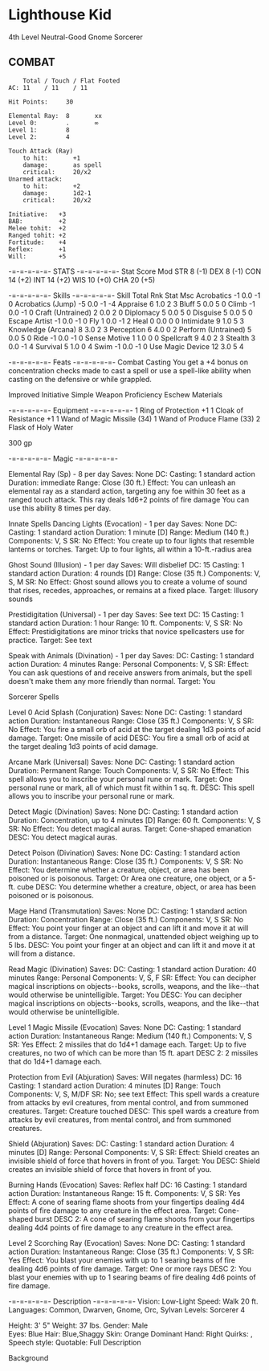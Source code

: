 Lighthouse Kid 
==============
4th Level Neutral-Good Gnome Sorcerer

COMBAT
------
	    Total / Touch / Flat Footed
	AC: 11    / 11    / 11

	Hit Points: 	30		

	Elemental Ray:	8 		xx
	Level 0:		.		∞
	Level 1:		8 		
	Level 2:		4		

	Touch Attack (Ray)
		to hit:       +1
		damage:       as spell
		critical:     20/x2
	Unarmed attack:
		to hit:       +2
		damage:       1d2-1
		critical:     20/x2

	Initiative:   +3
	BAB:          +2
	Melee tohit:  +2
	Ranged tohit: +2
	Fortitude:    +4
	Reflex:       +1
	Will:         +5


-=-=-=-=-=- STATS -=-=-=-=-=-
Stat    Score   Mod
STR      8       (-1)
DEX      8       (-1)
CON      14      (+2)
INT      14      (+2)
WIS      10      (+0)
CHA      20      (+5)


-=-=-=-=-=- Skills -=-=-=-=-=-
Skill                   Total   Rnk     Stat    Msc
Acrobatics               -1       0.0      -1       0
Acrobatics (Jump)        -5       0.0      -1       -4
Appraise                 6        1.0      2        3
Bluff                    5        0.0      5        0
Climb                    -1       0.0      -1       0
Craft (Untrained)        2        0.0      2        0
Diplomacy                5        0.0      5        0
Disguise                 5        0.0      5        0
Escape Artist            -1       0.0      -1       0
Fly                      1        0.0      -1       2
Heal                     0        0.0      0        0
Intimidate               9        1.0      5        3
Knowledge (Arcana)       8        3.0      2        3
Perception               6        4.0      0        2
Perform (Untrained)      5        0.0      5        0
Ride                     -1       0.0      -1       0
Sense Motive             1        1.0      0        0
Spellcraft               9        4.0      2        3
Stealth                  3        0.0      -1       4
Survival                 5        1.0      0        4
Swim                     -1       0.0      -1       0
Use Magic Device         12       3.0      5        4

                                                    
-=-=-=-=-=- Feats -=-=-=-=-=-
Combat Casting
  You get a +4 bonus on concentration checks made to cast a spell or use a spell-like ability when casting on the defensive or while grappled.
  
Improved Initiative
Simple Weapon Proficiency
Eschew Materials

 
-=-=-=-=-=- Equipment -=-=-=-=-=-
1	Ring of Protection +1
1	Cloak of Resistance +1
1	Wand of Magic Missile (34)
1	Wand of Produce Flame (33)
2	Flask of Holy Water

300 gp

-=-=-=-=-=- Magic -=-=-=-=-=-

Elemental Ray (Sp)  - 8 per day
Saves: None
DC:
Casting: 1 standard action
Duration: immediate
Range: Close (30 ft.)
Effect: You can unleash an elemental ray as a standard action, targeting any foe within 30 feet as a ranged touch attack. This ray deals 1d6+2 points of fire damage You can use this ability 8 times per day. 

Innate Spells
Dancing Lights (Evocation) - 1 per day
Saves: None
DC: 
Casting: 1 standard action
Duration: 1 minute [D]
Range: Medium (140 ft.)
Components: V, S
SR: No
Effect: You create up to four lights that resemble lanterns or torches.
Target:	Up to four lights, all within a 10-ft.-radius area

Ghost Sound (Illusion) - 1 per day
Saves: Will disbelief
DC: 15
Casting: 1 standard action
Duration: 4 rounds [D]
Range: Close (35 ft.)
Components: V, S, M
SR: No
Effect: Ghost sound allows you to create a volume of sound that rises, recedes, approaches, or remains at a fixed place.
Target:	Illusory sounds

Prestidigitation (Universal) - 1 per day
Saves: See text
DC: 15
Casting: 1 standard action
Duration: 1 hour
Range: 10 ft.
Components: V, S
SR: No
Effect: Prestidigitations are minor tricks that novice spellcasters use for practice.
Target:	See text

Speak with Animals (Divination) - 1 per day
Saves: 
DC: 
Casting: 1 standard action
Duration: 4 minutes
Range: Personal
Components: V, S
SR: 
Effect: You can ask questions of and receive answers from animals, but the spell doesn't make them any more friendly than normal.
Target:	You

Sorcerer Spells

Level 0
Acid Splash (Conjuration)
Saves: None	DC: 	Casting: 1 standard action
Duration: Instantaneous	Range: Close (35 ft.)	Components: V, S
SR: No	Effect: You fire a small orb of acid at the target dealing 1d3 points of acid damage.	Target: One missile of acid
DESC: You fire a small orb of acid at the target dealing 1d3 points of acid damage.

Arcane Mark (Universal)
Saves: None	DC: 	Casting: 1 standard action
Duration: Permanent	Range: Touch	Components: V, S
SR: No	Effect: This spell allows you to inscribe your personal rune or mark.	Target: One personal rune or mark, all of which must fit within 1 sq. ft.
DESC:  This spell allows you to inscribe your personal rune or mark.

Detect Magic (Divination)
Saves: None	DC: 	Casting: 1 standard action
Duration: Concentration, up to 4 minutes [D]	Range: 60 ft.	Components: V, S
SR: No	Effect: You detect magical auras.	Target: Cone-shaped emanation
DESC: You detect magical auras.

Detect Poison (Divination)
Saves: None	DC: 	Casting: 1 standard action
Duration: Instantaneous	Range: Close (35 ft.)	Components: V, S
SR: No	Effect: You determine whether a creature, object, or area has been poisoned or is poisonous.	Target: Or Area one creature, one object, or a 5-ft. cube
DESC: You determine whether a creature, object, or area has been poisoned or is poisonous.

Mage Hand (Transmutation)
Saves: None	DC: 	Casting: 1 standard action
Duration: Concentration	Range: Close (35 ft.)	Components: V, S
SR: No	Effect: You point your finger at an object and can lift it and move it at will from a distance.	Target: One nonmagical, unattended object weighing up to 5 lbs.
DESC: You point your finger at an object and can lift it and move it at will from a distance.

Read Magic (Divination)
Saves: 	DC: 	Casting: 1 standard action
Duration: 40 minutes	Range: Personal	Components: V, S, F
SR: 	Effect: You can decipher magical inscriptions on objects--books, scrolls, weapons, and the like--that would otherwise be unintelligible.	Target: You
DESC: You can decipher magical inscriptions on objects--books, scrolls, weapons, and the like--that would otherwise be unintelligible.
 
 
Level 1
Magic Missile (Evocation)
Saves: None	DC: 	Casting: 1 standard action
Duration: Instantaneous	Range: Medium (140 ft.)	Components: V, S
SR: Yes	Effect: 2 missiles that do 1d4+1 damage each.	Target: Up to five creatures, no two of which can be more than 15 ft. apart
DESC 2:  2 missiles that do 1d4+1 damage each.

Protection from Evil (Abjuration)
Saves: Will negates (harmless)	DC: 16	Casting: 1 standard action
Duration: 4 minutes [D]	Range: Touch	Components: V, S, M/DF
SR: No; see text	Effect: This spell wards a creature from attacks by evil creatures, from mental control, and from summoned creatures.	Target: Creature touched
DESC: This spell wards a creature from attacks by evil creatures, from mental control, and from summoned creatures.

Shield (Abjuration)
Saves: 	DC: 	Casting: 1 standard action
Duration: 4 minutes [D]	Range: Personal	Components: V, S
SR: 	Effect: Shield creates an invisible shield of force that hovers in front of you.	Target: You
DESC: Shield creates an invisible shield of force that hovers in front of you.

Burning Hands (Evocation)
Saves: Reflex half	DC: 16	Casting: 1 standard action
Duration: Instantaneous	Range: 15 ft.	Components: V, S
SR: Yes	Effect: A cone of searing flame shoots from your fingertips dealing 4d4 points of fire damage to any creature in the effect area.	Target: Cone-shaped burst
DESC 2:  A cone of searing flame shoots from your fingertips dealing 4d4 points of fire damage to any creature in the effect area.
 
 
Level 2
Scorching Ray (Evocation)
Saves: None	DC: 	Casting: 1 standard action
Duration: Instantaneous	Range: Close (35 ft.)	Components: V, S
SR: Yes	Effect: You blast your enemies with up to 1 searing beams of fire dealing 4d6 points of fire damage.	Target: One or more rays
DESC 2:  You blast your enemies with up to 1 searing beams of fire dealing 4d6 points of fire damage.
 

-=-=-=-=-=- Description -=-=-=-=-=-
Vision:     Low-Light
Speed:      Walk 20 ft.
Languages:  Common, Dwarven, Gnome, Orc, Sylvan
Levels:		Sorcerer 4

Height: 3' 5"             Weight: 37 lbs.                 Gender: Male	
Eyes:   Blue             Hair: Blue,Shaggy              Skin: Orange
Dominant Hand: Right      Quirks: , 	
Speech style:        Quotable: 
Full Description

Background

